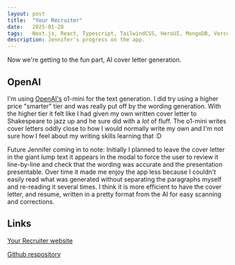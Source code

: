 ```yaml
---
layout: post
title:  "Your Recruiter"
date:   2025-01-28
tags:   Next.js, React, Typescript, TailwindCSS, HeroUI, MongoDB, Vercel, OpenAI
description: Jennifer's progress on the app.
---
```


Now we're getting to the fun part, AI cover letter generation.

<h2>OpenAI</h2>

I'm using <a href="https://openai.com">OpenAI's</a> o1-mini for the text generation. I did try using a higher price "smarter" tier and was really put off by the wording generation. With the higher tier it felt like I had given my own written cover letter to Shakespeare to jazz up and he sure did with a *lot* of fluff. The o1-mini writes cover letters oddly close to how I would normally write my own and I'm not sure how I feel about my writing skills learning that :D

Future Jennifer coming in to note: Initially I planned to leave the cover letter in the giant lump text it appears in the modal to force the user to review it line-by-line and check that the wording was accurate and the presentation presentable. Over time it made me enjoy the app less because I couldn't easily read what was generated without separating the paragraphs myself and re-reading it several times. I think it is more efficient to have the cover letter, and resume, written in a pretty format from the AI for easy scanning and corrections.

<h2>Links</h2>

<a href="https://your-recruiter.vercel.app">Your Recruiter website</a>

<a href="https://github.com/JennHaggerty/your-recruiter">Github respository</a>